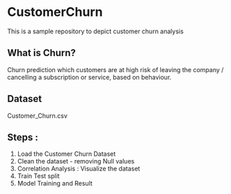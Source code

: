 # CustomerChurn
This is a sample repository to depict customer churn analysis 

## What is Churn?

Churn prediction which customers are at high risk of leaving the company / cancelling a subscription or service, based on behaviour.

## Dataset 
Customer_Churn.csv 

## Steps : 
1. Load the Customer Churn Dataset
2. Clean the dataset - removing Null values
3. Correlation Analysis : Visualize the dataset
4. Train Test split
5. Model Training and Result




